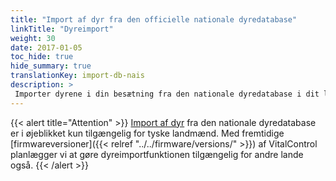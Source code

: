 ```yaml
---
title: "Import af dyr fra den officielle nationale dyredatabase"
linkTitle: "Dyreimport"
weight: 30
date: 2017-01-05
toc_hide: true
hide_summary: true
translationKey: import-db-nais
description: >
 Importer dyrene i din besætning fra den nationale dyredatabase i dit land til VitalControl.
---
```

{{< alert title="Attention" >}}
[Import af dyr](/docs/data-link/hi-tier/tierimport/) fra den nationale dyredatabase er i øjeblikket kun tilgængelig for tyske landmænd. Med fremtidige [firmwareversioner]({{< relref "../../firmware/versions/" >}}) af VitalControl planlægger vi at gøre dyreimportfunktionen tilgængelig for andre lande også.
{{< /alert >}}
